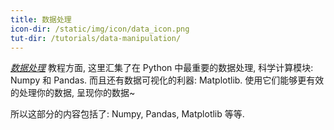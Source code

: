 ```yaml
---
title: 数据处理
icon-dir: /static/img/icon/data_icon.png
tut-dir: /tutorials/data-manipulation/
---
```

[*数据处理*]({{page.tut-dir}}) 教程方面, 
这里汇集了在 Python 中最重要的数据处理, 
科学计算模块: Numpy 和 Pandas. 而且还有数据可视化的利器: 
Matplotlib. 使用它们能够更有效的处理你的数据, 呈现你的数据~

所以这部分的内容包括了: Numpy, Pandas, Matplotlib 等等.
